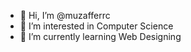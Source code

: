 - 👋 Hi, I’m @muzafferrc
- 👀 I’m interested in Computer Science
- 🌱 I’m currently learning Web Designing
 

<!---
muzafferrc/muzafferrc is a ✨ special ✨ repository because its `README.md` (this file) appears on your GitHub profile.
You can click the Preview link to take a look at your changes.
--->
